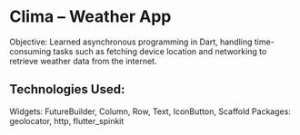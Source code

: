 # Clima – Weather App
Objective: Learned asynchronous programming in Dart, handling time-consuming tasks such as fetching device location and networking to retrieve weather data from the internet.


## Technologies Used:

Widgets: FutureBuilder, Column, Row, Text, IconButton, Scaffold
Packages: geolocator, http, flutter_spinkit

